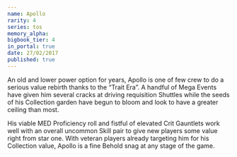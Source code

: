```yaml
---
name: Apollo
rarity: 4
series: tos
memory_alpha:
bigbook_tier: 4
in_portal: true
date: 27/02/2017
published: true
---
```


An old and lower power option for years, Apollo is one of few crew to do a serious value rebirth thanks to the “Trait Era”. A handful of Mega Events have given him several cracks at driving requisition Shuttles while the seeds of his Collection garden have begun to bloom and look to have a greater ceiling than most.

His viable MED Proficiency roll and fistful of elevated Crit Gauntlets work well with an overall uncommon Skill pair to give new players some value right from star one. With veteran players already targeting him for his Collection value, Apollo is a fine Behold snag at any stage of the game.
